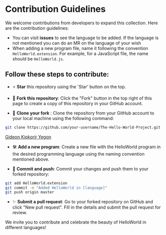 # Contribution Guidelines
We welcome contributions from developers to expand this collection. Here are the contribution guidelines:
- You can visit **issues** to see the language to be added. If the language is not mentioned you can do an MR on the language of your wish 
- When adding a new program file, name it following the convention `HelloWorld.extension`. For example, for a JavaScript file, the name should be `HelloWorld.js`.

## Follow these steps to contribute:
- ⭐️ **Star** this repository using the 'Star' button on the top.
- 🍴 **Fork this repository**: Click the "Fork" button in the top right of this page to create a copy of this repository in your GitHub account.

- 🧪 **Clone your fork** : Clone the repository from your GitHub account to your local machine using the following command:
```bash
git clone https://github.com/your-username/The-Hello-World-Project.git
```
[Gideon Kipkorir Yegon](https://github.com/gideonyegon404)
- 🛠 **Add a new program**: Create a new file with the HelloWorld program in the desired programming language using the naming convention mentioned above.

- 🚀 **Commit and push**: Commit your changes and push them to your forked repository:
```bash
git add HelloWorld.extension
git commit -m "Added HelloWorld in [language]"
git push origin master
```

- ✨ **Submit a pull request**: Go to your forked repository on GitHub and click "New pull request". Fill in the details and submit the pull request for review.

We invite you to contribute and celebrate the beauty of HelloWorld in different languages!



